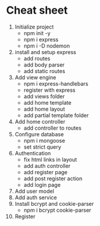 # Cheat sheet

1. Initialize project
    * npm init -y
    * npm i express
    * npm i -D nodemon
2. install and setup express
    * add routes
    * add body parser
    * add static routes
3. Add view engine
    * npm i express-handlebars
    * register with express
    * add views folder
    * add home template
    * add home layout
    * add partial template folder
4. Add home controller
    * add controller to routes
5. Configure database
    * npm i mongoose
    * set strict query
6. Authentication
    * fix html links in layout
    * add auth controller
    * add register page
    * add post register action
    * add login page
7. Add user model
8. Add auth service
9. Install bcrypt and cookie-parser
    * npm i bcrypt cookie-parser
10. Register
